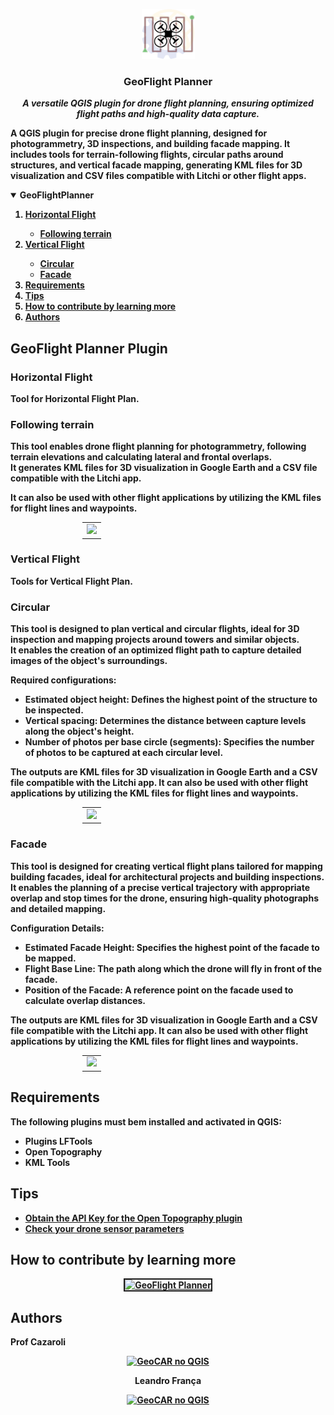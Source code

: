 <!-- PROJECT LOGO -->
<p align="center">
    <img src="https://github.com/OpenGeoOne/qgis-drone-flight-planner/blob/main/images/GeoFlightPlanner.png" alt="Logo" width="85" height="80">
  <h3 align="center">GeoFlight Planner</h3>
  <p align="center">
    <b><i>A versatile QGIS plugin for drone flight planning, ensuring optimized flight paths and high-quality data capture.</i><b>
    <br />
  </p>
</p>
        
<p>A QGIS plugin for precise drone flight planning, designed for photogrammetry, 3D inspections, and building facade mapping. It includes tools for terrain-following flights, circular paths around structures, and vertical facade mapping, generating KML files for 3D visualization and CSV files compatible with Litchi or other flight apps.<br></p>
        
<!-- TABLE OF CONTENTS -->
<details open="open">
  <summary>GeoFlightPlanner</summary>
  <ol>
      <li><a href='#horizontal-flight'>Horizontal Flight</a></li>
         <ul>
           <li><a href="#following-terrain">Following terrain</a></li>
        </ul>
      <li><a href='#vertical-flight'>Vertical Flight</a></li>
        <ul>
          <li><a href="#circular">Circular</a></li>
          <li><a href="#facade">Facade</a></li>
       </ul>
    <li><a href="#requirements">Requirements</a></li>
    <li><a href="#tips">Tips</a></li>
    <li><a href="#how-to-contribute-by-learning-more">How to contribute by learning more</a></li>
    <li><a href="#authors">Authors</a></li>
  </ol>
</details>


## GeoFlight Planner Plugin


### Horizontal Flight
Tool for Horizontal Flight Plan.
<div align="center">
</div>

### Following terrain
This tool enables drone flight planning for photogrammetry, following terrain elevations and calculating lateral and frontal overlaps.<br>
It generates <b>KML</b> files for 3D visualization in <b>Google Earth</b> and a <b>CSV</b> file compatible with the <b>Litchi app</b>.
<p>It can also be used with other flight applications by utilizing the KML files for flight lines and waypoints.</p>
<div align="center">
<table style="text-align: left; width: 275px;" border="0" cellpadding="0" cellspacing="0">
  <tbody>
    <tr>
      <td><img src="https://github.com/LEOXINGU/lftools/blob/main/images/tutorial/cadastre_connectFeatures.jpg"></td>
    </tr>
  </tbody>
</table>
</div>

### Vertical Flight
Tools for Vertical Flight Plan.
<div align="center">
</div>

### Circular
This tool is designed to plan vertical and circular flights, ideal for 3D inspection and mapping projects around towers and similar objects.<br>
It enables the creation of an optimized flight path to capture detailed images of the object's surroundings.
<p><b>Required configurations:</b></p>
<ul>
  <li><b>Estimated object height:</b><span> Defines the highest point of the structure to be inspected.<o:p></o:p></span></li>
  <li class="MsoNormal" style=""><b><span>Vertical spacing:</span></b><span> Determines the distance between capture levels along the object's height.<o:p></o:p></span></li>
  <li class="MsoNormal" style=""><b><span>Number of photos per base circle (segments):</span></b><span> Specifies the number of photos to be captured at each circular level.<o:p></o:p></span></li>
</ul>
<p><span>The outputs are <b>KML</b> files for 3D visualization in <b>Google Earth</b> and a <b>CSV</b> file compatible with the <b>Litchi app</b>. It can also be used with other flight applications by utilizing the KML files for flight lines and waypoints.</span></p>
<div align="center">
<table style="text-align: left; width: 275px;" border="0" cellpadding="0" cellspacing="0">
  <tbody>
    <tr>
      <td><img src="https://github.com/LEOXINGU/lftools/blob/main/images/tutorial/cadastre_connectFeatures.jpg"></td>
    </tr>
  </tbody>
</table>
</div>

### Facade
This tool is designed for creating vertical flight plans tailored for mapping building facades, ideal for architectural projects and building inspections.
It enables the planning of a precise vertical trajectory with appropriate overlap and stop times for the drone, ensuring high-quality photographs and detailed mapping.</span></p>
<p class="MsoNormal"><b>Configuration Details:</b></p>
<ul style="margin-top: 0cm;" type="disc">
  <li><b><span>Estimated Facade Height:</span></b><span> Specifies the highest point of the facade to be mapped.</span></li>
  <li><b><span>Flight Base Line:</span></b><span> The path along which the drone will fly in front of the facade.</span></li>
  <li><b><span>Position of the Facade:</span></b><span> A reference point on the facade used to calculate overlap distances.</span></li>
</ul>
<p class="MsoNormal"><span>The outputs are <b>KML</b> files for 3D visualization in <b>Google Earth</b> and a <b>CSV</b> file compatible with the <b>Litchi app</b>. It can also be used with other flight applications by utilizing the KML files for flight lines and waypoints.</span></p>
<div align="center">
<table style="text-align: left; width: 275px;" border="0" cellpadding="0" cellspacing="0">
  <tbody>
    <tr>
      <td><img src="https://github.com/LEOXINGU/lftools/blob/main/images/tutorial/cadastre_connectFeatures.jpg"></td>
    </tr>
  </tbody>
</table>
</div>

## Requirements
The following plugins must bem installed and activated in QGIS:
<ul style="margin-top: 0cm;" type="disc">
  <li>Plugins <b>LFTools</b></li>
  <li><b>Open Topography</b></li>
  <li><b>KML Tools</b></li>
</ul>

## Tips
<ul style="margin-top: 0cm;" type="disc">
  <li><a href="https://geoone.com.br/opentopography-qgis/">Obtain the API Key for the Open Topography plugin</a><o:p></o:p></span></li>
  <li><a href="https://geoone.com.br/plano-de-voo-para-drone-com-python/#sensor">Check your drone sensor parameters</a><o:p></o:p></li>
</ul>

## How to contribute by learning more
<div style="text-align: center;"><a
 href="https://portal.geoone.com.br/m/courses"><img
 style="border: 2px solid ;" alt="GeoFlight Planner"
 title="CURSO NA GEOONE"
 src="https://files.curseduca.com/04a4f1db-3c21-47da-8b58-d1d3ceed8d90/facefe689e70437ed8f9f108228e80f64e046bbd.webp"></a>
<br>
</div>


## Authors
Prof Cazaroli 
<div style="text-align: center;"><a
 href="https://www.linkedin.com/in/prof-cazaroli-458377274/"><img
 style="border: 0px solid ;width: 20px" alt="GeoCAR no QGIS"
 title="Prof Cazaroli"
 src="https://user-images.githubusercontent.com/52215653/163875911-3ff4d34b-bf67-4b2b-9d2c-8525c1c011a6.png"></a>
<br>

Leandro França
<div style="text-align: center;"><a
 href="https://www.linkedin.com/in/leandro-fran%C3%A7a-93093714b/"><img
 style="border: 0px solid ;width: 20px" alt="GeoCAR no QGIS"
 title="Leandro França"
 src="https://user-images.githubusercontent.com/52215653/163875911-3ff4d34b-bf67-4b2b-9d2c-8525c1c011a6.png"></a>
<br>

